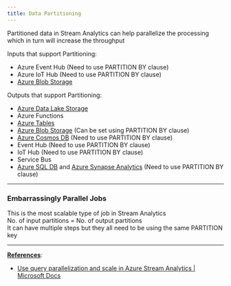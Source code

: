 ```yaml
---
title: Data Partitioning
---
```


Partitioned data in Stream Analytics can help parallelize the processing which in turn will increase the throughput

Inputs that support Partitioning:

* Azure Event Hub (Need to use PARTITION BY clause)
* Azure IoT Hub (Need to use PARTITION BY clause)
* [Azure Blob Storage](../Azure%20Storage%20Account/Azure%20Blob%20Storage.md)

Outputs that support Partitioning:

* [Azure Data Lake Storage](../Azure%20Storage%20Account/Azure%20Data%20Lake%20Storage.md)
* Azure Functions
* [Azure Tables](../Azure%20Database%20Services/Azure%20Tables/Azure%20Tables.md)
* [Azure Blob Storage](../Azure%20Storage%20Account/Azure%20Blob%20Storage.md) (Can be set using PARTITION BY clause)
* [Azure Cosmos DB](../Azure%20Database%20Services/Azure%20Cosmos%20DB/Azure%20Cosmos%20DB.md) (Need to use PARTITION BY clause)
* Event Hub (Need to use PARTITION BY clause)
* IoT Hub (Need to use PARTITION BY clause)
* Service Bus
* [Azure SQL DB](../Azure%20Database%20Services/Azure%20SQL%20DB/Azure%20SQL%20DB.md) and [Azure Synapse Analytics](../Azure%20Analytics%20Services/Azure%20Synapse%20Analytics/Azure%20Synapse%20Analytics.md) (Need to use PARTITION BY clause)

---

### Embarrassingly Parallel Jobs

This is the most scalable type of job in Stream Analytics  
No. of input partitions = No. of output partitions  
It can have multiple steps but they all need to be using the same PARTITION key

---

**<u>References</u>**:
* [Use query parallelization and scale in Azure Stream Analytics | Microsoft Docs](https://docs.microsoft.com/en-us/azure/stream-analytics/stream-analytics-parallelization)